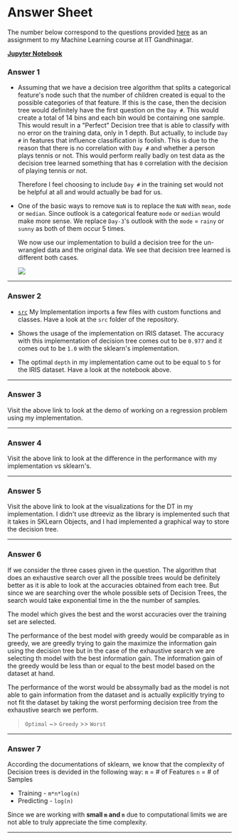 # Answer Sheet
The number below correspond to the questions provided [here](https://nipunbatra.github.io/teaching/ml-spring-19/hw/1.pdf) as an assignment to my Machine Learning course at IIT Gandhinagar.

[**Jupyter Notebook**](https://github.com/k0pch4/decision-trees/blob/master/usage/decision-tree/assignment1.ipynb)

### Answer 1

* Assuming that we have a decision tree algorithm that splits a categorical feature's node such that the number of children created is equal to the possible categories of that feature. If this is the case, then the decision tree would definitely have the first question on the `Day #`. This would create a total of 14 bins and each bin would be containing one sample.
This would result in a "Perfect" Decision tree that is able to classify with no error on the training data, only in 1 depth.
But actually, to include `Day #` in features that influence classification is foolish. This is due to the reason that there is no correlation with ``Day #`` and whether a person plays tennis or not. This would perform really badly on test data as the decision tree learned something that has `0` correlation with the decision of playing tennis or not.

    Therefore I feel choosing to include `Day #` in the training set would not be helpful at all and would actually be bad for us.

* One of the basic ways to remove `NaN` is to replace the `NaN` with `mean`, `mode` or `median`. Since outlook is a categorical feature `mode` or `median` would make more sense.
We replace ``Day-3``'s outlook with the `mode` = `rainy` or `sunny` as both of them occur 5 times.

    We now use our implementation to build a decision tree for the un-wrangled data and the original data. We see that decision tree learned is different both cases.

    ![](https://i.imgur.com/Xw8luj9.png)

---

### Answer 2

* [`src`](https://github.com/k0pch4/decision-trees/tree/master/src)
My Implementation imports a few files with custom functions and classes. Have a look at the `src` folder of the repository.

* Shows the usage of the implementation on IRIS dataset. The accuracy with this implementation of decision tree comes out to be `0.977` and it comes out to be `1.0` with the sklearn's implementation.

* The optimal ``depth`` in my implementation came out to be equal to `5` for the IRIS dataset. Have a look at the notebook above.

---

### Answer 3

Visit the above link to look at the demo of working on a regression problem using my implementation.

---

### Answer 4

Visit the above link to look at the difference in the performance with my implementation vs sklearn's.

---

### Answer 5

Visit the above link to look at the visualizations for the DT in my implementation.
I didn't use dtreeviz as the library is implemented such that it takes in SKLearn Objects, and I had implemented a graphical way to store the decision tree.

---

### Answer 6

If we consider the three cases given in the question. The algorithm that does an exhaustive search over all the possible trees would be definitely better as it is able to look at the accuracies obtained from each tree. But since we are searching over the whole possible sets of Decision Trees, the search would take exponential time in the the number of samples.

The model which gives the best and the worst accuracies over the training set are selected.

The performance of the best model with greedy would be comparable as in greedy, we are greedly trying to gain the maximize the information gain using the decision tree but in the case of the exhaustive search we are selecting th model with the best information gain. The information gain of the greedy would be less than or equal to the best model based on the dataset at hand.


The performance of the worst would be abssymally bad as the model is not able to gain information from the dataset and is actually explicitly trying to not fit the dataset by taking the worst performing decision tree from the exhaustive search we perform.


> ``Optimal`` ~> ``Greedy`` >> ``Worst``

---

### Answer 7
According the documentations of sklearn, we know that the complexity of Decision trees is devided in the following way:
`m` = # of Features
`n` = # of Samples
* Training - `m*n*log(n)`
* Predicting - `log(n)`

Since we are working with **small `m` and `n`** due to computational limits we are not able to truly appreciate the time complexity.

---
